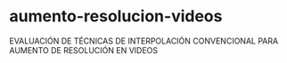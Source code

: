 # aumento-resolucion-videos
EVALUACIÓN DE TÉCNICAS DE INTERPOLACIÓN CONVENCIONAL PARA AUMENTO DE RESOLUCIÓN EN VIDEOS
